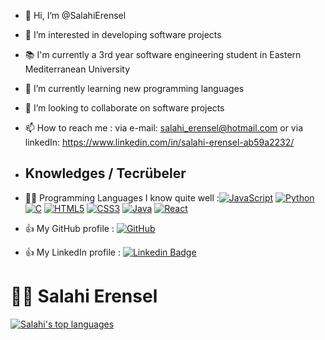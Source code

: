 - 👋 Hi, I’m @SalahiErensel
- 👀 I’m interested in developing software projects
- 📚 I'm currently a 3rd year software engineering student in Eastern Mediterranean University
- 🌱 I’m currently learning new programming languages
- 💞️ I’m looking to collaborate on software projects
- 📫 How to reach me : via e-mail: salahi_erensel@hotmail.com or via linkedIn: https://www.linkedin.com/in/salahi-erensel-ab59a2232/
- ## Knowledges / Tecrübeler
- 👨‍💻 Programming Languages I know quite well :[![JavaScript](https://img.shields.io/badge/-JavaScript-black?style=flat-square&logo=javascript&link=https://github.com/SalahiErensel/)](https://github.com/SalahiErensel/)
[![Python](https://img.shields.io/badge/Python-FFD700?style=flat-square&logo=python&link=https://github.com/SalahiErensel/)](https://github.com/SalahiErensel/)
[![C](https://img.shields.io/badge/-A8B9CC?style=flat-square&logo=c&logoColor=white&link=https://github.com/SalahiErensel)](https://github.com/SalahiErensel/)
[![HTML5](https://img.shields.io/badge/-HTML5-E34F26?style=flat-square&logo=html5&logoColor=white&link=https://github.com/SalahiErensel/)](https://github.com/SalahiErensel/)
[![CSS3](https://img.shields.io/badge/-CSS3-1572B6?style=flat-square&logo=css3&link=https://github.com/SalahiErensel/)](https://github.com/SalahiErensel/)
[![Java](https://img.shields.io/badge/Java-FFD700?style=flat-square&logo=java&link=https://github.com/SalahiErensel/)](https://github.com/SalahiErensel/)
[![React](https://img.shields.io/badge/React-FFD700?style=flat-square&logo=react&link=https://github.com/SalahiErensel/)](https://github.com/SalahiErensel/)


- 👍 My GitHub profile : [![GitHub](https://img.shields.io/badge/-GitHub-181717?style=flat-square&logo=github&link=https://github.com/SalahiErensel/)](https://github.com/SalahiErensel/)
- 👍 My LinkedIn profile :  [![Linkedin Badge](https://img.shields.io/badge/-LinkedIn-blue?style=flat-square&logo=Linkedin&logoColor=white&link=https://www.linkedin.com/in/salahi-erensel-ab59a2232/)](https://www.linkedin.com/in/salahi-erensel-ab59a2232/)
# :man_technologist: Salahi Erensel
[![Salahi's top languages](https://github-readme-stats.vercel.app/api/top-langs/?username=SalahiErensel&theme=blue-green)](https://github.com/SalahiErensel/)

